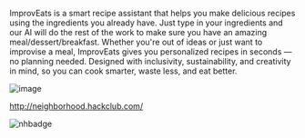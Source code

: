ImprovEats is a smart recipe assistant that helps you make delicious recipes using the ingredients you already have. Just type in your ingredients and our AI will do the rest of the work to make sure you have an amazing meal/dessert/breakfast. Whether you're out of ideas or just want to improvise a meal, ImprovEats gives you personalized recipes in seconds — no planning needed. Designed with inclusivity, sustainability, and creativity in mind, so you can cook smarter, waste less, and eat better.

![image](https://github.com/user-attachments/assets/1e46cc32-a9c2-482d-aed6-5ab85e2d3738)


http://neighborhood.hackclub.com/

![nhbadge](https://img.shields.io/badge/made%20for%20neighborhood-bf8f73?style=for-the-badge&logo=hackclub&logoColor=ffffff)
